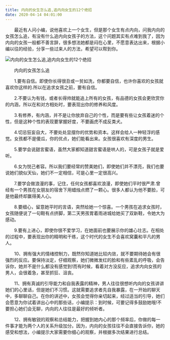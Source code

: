 ```yaml
---
title: 内向的女生怎么追,追内向女生的12个绝招
date: 2020-04-14 04:01:00
---
```




　　最近有人问小编，说他喜欢上一个女生，但是那个女生有点内向，问我内向的女孩怎么追，有没有什么追内向女孩子的方法，这个问题其实有点难到我了，因为内向的女孩一般都不善言辞，很多想法她都是闷在心里，不愿意表达出来，根据小编以往的经验，分享一些过来人的方法，希望可以帮到你。

![内向的女生怎么追,追内向女生的12个绝招](/img/85eaa695b4dac37b30adf04f4c5a9c8b.jpg)

　　内向的女孩怎么追

　　1.要有自信。即使你长得很丑或一贫如洗，你都要自信，也许你喜欢的女孩就喜欢你这样的.所以在追求女孩之前，要有自信。

　　2.不要认为有钱，或者长得帅就能追上所有的女孩，有品德的女孩会更欣赏你的内涵，所以在和对方相处时，要表现出你的修养和风度。

　　3.有修养，有内涵，并不是让你放弃自己的个性，而是要有些让女孩着迷的个性，但是这种个性的表现要掌握好度，不要画虎不成反类犬。

　　4.切忌狂妄自大，不要处处显摆你的优势和资本。这样会给人一种轻浮的感觉。女孩都不是傻瓜，你的优点，她们能看出来。女孩很喜欢有深度的男生。

　　5.要学会说甜言蜜语，虽然大家都知道甜言蜜语是哄人的，可是女孩子就是爱听。

　　6.女为悦己者容。所以我们要经常的赞美她们，即使她们并不漂亮，我们也要说她们貌似天仙，她们不一定相信，可是心里一定很高兴。

　　7.要学会做浪漫的事，记住，任何女孩都喜欢浪漫，即使她们平时很严肃.曾经有一个男孩在女朋友的宿舍下用蜡烛点燃了一颗心。很多人都认为他不要脸，可是他最终却赢得美人心。

　　8.要细心，留意她平时的言语，突然给她一个惊喜。一个男孩在追求女孩时，女孩随便说了一句鞋有点挤脚，第二天男孩胃着雨进城给她买了双新鞋，令她大为感动。

　　9.要有上进心，即使你很不爱学习，在她面前也要展示你的雄心壮志。在相处的过程中，要表现出你的精明和干练，这个时代的女生不会喜欢窝囊和平凡的男人。

　　10、拥有强大的情绪控制力，既然你知道她比较内敛，就不要期待她会有很强烈的反应。要保持淡定，仔细观察，她们微微发红的脸和有些紊乱的呼吸，会告诉你，她并不是什么都没有感觉到!而有时候，看着对方没反应，追求内向女孩的男人，会很着急，甚至抓狂、沮丧。

　　11、拥有真诚的引导能力和自我表露的精神，男人往往很想听内向的女孩讲讲她们的心里话，但是她们不习惯。这就需要追求者先自我暴露，在一开始的聊天中，多聊聊自己。在你的讲述中，女孩会觉得你亲切起来，经过适当的引导，她们会愿意为你试着讲出心中的那些话，小编提示：到时候，可要记得多鼓励她哦!不要担心她们会无聊，内向的人往往是最好的倾听者。

　　12、拥有敏锐的观察和总结能力，把握到她内心的那个频率后，你做的每一件事才能为两个人的关系升级加分。因为，内向的女孩往往不会直接告诉你，她的感受和想法，小编提示大家需要你细心的观察，并根据多次结果进行总结。